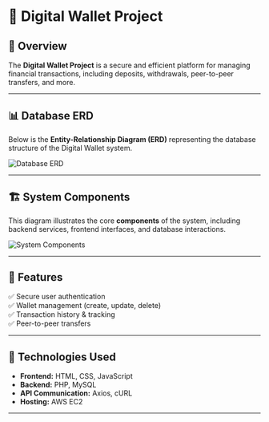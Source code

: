 # 📱 Digital Wallet Project

## 📌 Overview
The **Digital Wallet Project** is a secure and efficient platform for managing financial transactions, including deposits, withdrawals, peer-to-peer transfers, and more. 

---

## 📊 Database ERD
Below is the **Entity-Relationship Diagram (ERD)** representing the database structure of the Digital Wallet system.

![Database ERD](https://github.com/Hasanmawasi/DigitalWallet/DigitalWallet-Client/image/coponents/ER-DigitalWallet.png.png)

---

## 🏗️ System Components
This diagram illustrates the core **components** of the system, including backend services, frontend interfaces, and database interactions.

![System Components](https://github.com/Hasanmawasi/DigitalWallet/DigitalWallet-Client/image/coponents/components.png)

---

## 🚀 Features
✅ Secure user authentication  
✅ Wallet management (create, update, delete)  
✅ Transaction history & tracking  
✅ Peer-to-peer transfers  

---

## 🔧 Technologies Used
- **Frontend:** HTML, CSS, JavaScript  
- **Backend:** PHP, MySQL  
- **API Communication:** Axios, cURL  
- **Hosting:** AWS EC2  

---


